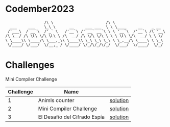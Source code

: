 # Codember2023

```
                 /\ \                       /\ \
  ___     ___    \_\ \      __     ___ ___  \ \ \____     __    _ __
 /'___\  / __`\  /'_` \   /'__`\ /' __` __`\ \ \ '__`\  /'__`\ /\`'__\
/\ \__/ /\ \L\ \/\ \L\ \ /\  __/ /\ \/\ \/\ \ \ \ \L\ \/\  __/ \ \ \/
\ \____\\ \____/\ \___,_\\ \____\\ \_\ \_\ \_\ \ \_,__/\ \____\ \ \_\
 \/____/ \/___/  \/__,_ / \/____/ \/_/\/_/\/_/  \/___/  \/____/  \/_/
```

# Challenges

Mini Compiler Challenge

| Challenge | Name                                      |                                    |
| --------- | ----------------------------------------- | ---------------------------------- |
| 1         | Animls counter                            | [solution](./challenge1/challenge1.py) |
| 2         | Mini Compiler Challenge                   | [solution](./challenge2/challenge2.py) |
| 3         | El Desafío del Cifrado Espía              | [solution](./challenge3/challenge3.py) |
